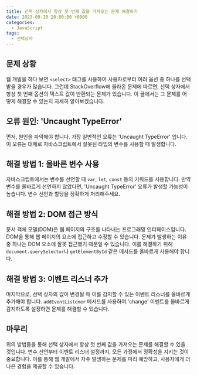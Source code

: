 ```yaml
---
title: 선택 상자에서 항상 첫 번째 값을 가져오는 문제 해결하기
date: 2023-09-10 20:00:00 +0900
categories:
  - JavaScript
tags:
  - 선택상자
---
```


## 문제 상황

웹 개발을 하다 보면 `<select>` 태그를 사용하여 사용자로부터 여러 옵션 중 하나를 선택받을 경우가 많습니다. 그런데 StackOverflow에 올라온 문제에 따르면, 선택 상자에서 항상 첫 번째 옵션의 텍스트 값이 반환되는 문제가 있습니다. 이 글에서는 그 문제를 어떻게 해결할 수 있는지 자세히 알아보겠습니다.

## 오류 원인: 'Uncaught TypeError'

먼저, 원인을 파악해야 합니다. 가장 일반적인 오류는 'Uncaught TypeError' 입니다. 이 오류는 대체로 자바스크립트에서 잘못된 타입의 변수를 사용할 때 발생합니다. 

## 해결 방법 1: 올바른 변수 사용

자바스크립트에서는 변수를 선언할 때 `var`, `let`, `const` 등의 키워드를 사용합니다. 만약 변수를 올바르게 선언하지 않았다면, 'Uncaught TypeError' 오류가 발생할 가능성이 높습니다. 변수 선언과 할당을 정확하게 처리해주세요.

## 해결 방법 2: DOM 접근 방식

문서 객체 모델(DOM)은 웹 페이지의 구조를 나타내는 프로그래밍 인터페이스입니다. DOM을 통해 웹 페이지의 요소에 접근하고 수정할 수 있습니다. 문제가 발생하는 이유 중 하나는 DOM 요소에 잘못 접근했기 때문일 수 있습니다. 이를 해결하기 위해 `document.querySelector`나 `getElementById` 같은 메서드를 올바르게 사용해야 합니다.

## 해결 방법 3: 이벤트 리스너 추가

마지막으로, 선택 상자의 값이 변경될 때 이를 감지할 수 있는 이벤트 리스너를 올바르게 추가해야 합니다. `addEventListener` 메서드를 사용하여 'change' 이벤트를 올바르게 감지하도록 설정하면 문제를 해결할 수 있습니다.

## 마무리

위의 방법들을 통해 선택 상자에서 항상 첫 번째 값을 가져오는 문제를 해결할 수 있을 것입니다. 변수 선언부터 이벤트 리스너 설정까지, 모든 과정에서 정확성을 지키는 것이 중요합니다. 이를 통해 웹 개발에서 자주 발생하는 문제를 미리 예방하고, 사용자에게 더 나은 경험을 제공할 수 있습니다.